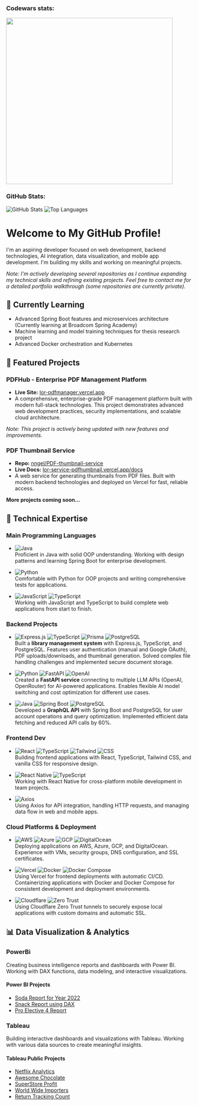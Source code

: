 ### Codewars stats:

<a href="https://www.codewars.com/users/nngel" target="_blank"> <img src="https://www.codewars.com/users/nngel/badges/small" width="450"> </a>

### GitHub Stats:

![GitHub Stats](https://github-readme-stats.vercel.app/api?username=nngel&show_icons=true&theme=radical&count_private=true)
![Top Languages](https://github-readme-stats.vercel.app/api/top-langs/?username=nngel&layout=compact&theme=radical)

# Welcome to My GitHub Profile!

I'm an aspiring developer focused on web development, backend technologies, AI integration, data visualization, and mobile app development. I'm building my skills and working on meaningful projects.

*Note: I'm actively developing several repositories as I continue expanding my technical skills and refining existing projects. Feel free to contact me for a detailed portfolio walkthrough (some repositories are currently private).*

## 🌱 Currently Learning
- Advanced Spring Boot features and microservices architecture (Currently learning at Broadcom Spring Academy)
- Machine learning and model training techniques for thesis research project
- Advanced Docker orchestration and Kubernetes

## 🚀 Featured Projects

### PDFHub - Enterprise PDF Management Platform
- **Live Site:** [lor-pdfmanager.vercel.app](https://lor-pdfmanager.vercel.app/)
- A comprehensive, enterprise-grade PDF management platform built with modern full-stack technologies. This project demonstrates advanced web development practices, security implementations, and scalable cloud architecture.

*Note: This project is actively being updated with new features and improvements.*

### PDF Thumbnail Service
- **Repo:** [nngel/PDF-thumbnail-service](https://github.com/nngel/PDF-thumbnail-service)
- **Live Docs:** [lor-service-pdfhumbnail.vercel.app/docs](https://lor-service-pdfhumbnail.vercel.app/docs)
- A web service for generating thumbnails from PDF files. Built with modern backend technologies and deployed on Vercel for fast, reliable access.

**More projects coming soon...**

## 🔧 Technical Expertise

### Main Programming Languages
- ![Java](https://img.shields.io/badge/☕%20Java-ED8B00?style=flat-square&logoColor=white) <br/>Proficient in Java with solid OOP understanding. Working with design patterns and learning Spring Boot for enterprise development.

- ![Python](https://img.shields.io/badge/-Python-3776AB?style=flat-square&logo=python&logoColor=white) <br/>Comfortable with Python for OOP projects and writing comprehensive tests for applications.

- ![JavaScript](https://img.shields.io/badge/-JavaScript-F7DF1E?style=flat-square&logo=javascript&logoColor=black) ![TypeScript](https://img.shields.io/badge/-TypeScript-3178C6?style=flat-square&logo=typescript&logoColor=white) <br/>Working with JavaScript and TypeScript to build complete web applications from start to finish.

### Backend Projects

- ![Express.js](https://img.shields.io/badge/-Express-000000?style=flat-square&logo=express&logoColor=white) ![TypeScript](https://img.shields.io/badge/-TypeScript-3178C6?style=flat-square&logo=typescript&logoColor=white) ![Prisma](https://img.shields.io/badge/-Prisma-2D3748?style=flat-square&logo=prisma&logoColor=white) ![PostgreSQL](https://img.shields.io/badge/-PostgreSQL-4169E1?style=flat-square&logo=postgresql&logoColor=white) <br/>Built a **library management system** with Express.js, TypeScript, and PostgreSQL. Features user authentication (manual and Google OAuth), PDF uploads/downloads, and thumbnail generation. Solved complex file handling challenges and implemented secure document storage.

- ![Python](https://img.shields.io/badge/-Python-3776AB?style=flat-square&logo=python&logoColor=white) ![FastAPI](https://img.shields.io/badge/-FastAPI-009688?style=flat-square&logo=fastapi&logoColor=white) ![OpenAI](https://img.shields.io/badge/-OpenAI-412991?style=flat-square&logo=openai&logoColor=white) <br/>Created a **FastAPI service** connecting to multiple LLM APIs (OpenAI, OpenRouter) for AI-powered applications. Enables flexible AI model switching and cost optimization for different use cases.

- ![Java](https://img.shields.io/badge/☕%20Java-ED8B00?style=flat-square&logoColor=white) ![Spring Boot](https://img.shields.io/badge/-Spring%20Boot-6DB33F?style=flat-square&logo=springboot&logoColor=white) ![PostgreSQL](https://img.shields.io/badge/-PostgreSQL-4169E1?style=flat-square&logo=postgresql&logoColor=white) <br/>Developed a **GraphQL API** with Spring Boot and PostgreSQL for user account operations and query optimization. Implemented efficient data fetching and reduced API calls by 60%.

### Frontend Dev
- ![React](https://img.shields.io/badge/-React-61DAFB?style=flat-square&logo=react&logoColor=black) ![TypeScript](https://img.shields.io/badge/-TypeScript-3178C6?style=flat-square&logo=typescript&logoColor=white) ![Tailwind](https://img.shields.io/badge/-Tailwind-06B6D4?style=flat-square&logo=tailwindcss&logoColor=white) ![CSS](https://img.shields.io/badge/-CSS-1572B6?style=flat-square&logo=css3&logoColor=white) <br/>Building frontend applications with React, TypeScript, Tailwind CSS, and vanilla CSS for responsive design.

- ![React Native](https://img.shields.io/badge/-React%20Native-61DAFB?style=flat-square&logo=react&logoColor=black) ![TypeScript](https://img.shields.io/badge/-TypeScript-3178C6?style=flat-square&logo=typescript&logoColor=white) <br/>Working with React Native for cross-platform mobile development in team projects.

- ![Axios](https://img.shields.io/badge/-Axios-5A29E4?style=flat-square&logo=axios&logoColor=white) <br/>Using Axios for API integration, handling HTTP requests, and managing data flow in web and mobile apps.

### Cloud Platforms & Deployment
- ![AWS](https://img.shields.io/badge/-AWS-232F3E?style=flat-square&logo=amazonaws&logoColor=white) ![Azure](https://img.shields.io/badge/-Azure-0078D4?style=flat-square&logo=microsoftazure&logoColor=white) ![GCP](https://img.shields.io/badge/-GCP-4285F4?style=flat-square&logo=googlecloud&logoColor=white) ![DigitalOcean](https://img.shields.io/badge/-DigitalOcean-0080FF?style=flat-square&logo=digitalocean&logoColor=white) <br/>Deploying applications on AWS, Azure, GCP, and DigitalOcean. Experience with VMs, security groups, DNS configuration, and SSL certificates.

- ![Vercel](https://img.shields.io/badge/-Vercel-000000?style=flat-square&logo=vercel&logoColor=white) ![Docker](https://img.shields.io/badge/-Docker-2496ED?style=flat-square&logo=docker&logoColor=white) ![Docker Compose](https://img.shields.io/badge/-Docker%20Compose-2496ED?style=flat-square&logo=docker&logoColor=white) <br/>Using Vercel for frontend deployments with automatic CI/CD. Containerizing applications with Docker and Docker Compose for consistent development and deployment environments.

- ![Cloudflare](https://img.shields.io/badge/-Cloudflare-F38020?style=flat-square&logo=cloudflare&logoColor=white) ![Zero Trust](https://img.shields.io/badge/-Zero%20Trust-F38020?style=flat-square&logo=cloudflare&logoColor=white) <br/>Using Cloudflare Zero Trust tunnels to securely expose local applications with custom domains and automatic SSL.

## 📊 Data Visualization & Analytics

### PowerBi
Creating business intelligence reports and dashboards with Power BI. Working with DAX functions, data modeling, and interactive visualizations.

#### Power BI Projects
* [Soda Report for Year 2022](https://app.powerbi.com/view?r=eyJrIjoiYmM3N2M4NjQtYmRmYi00MDY1LTkzODMtOGY0ZDAyOWU0ZDRkIiwidCI6ImRmMzU3OGUzLWVmYmItNGMwYS05MTkxLTg4OWM5ZGU0MjY2YyIsImMiOjEwfQ%3D%3D)
* [Snack Report using DAX](https://app.powerbi.com/view?r=eyJrIjoiNWJmMTIzODgtNGE5MS00Y2RjLWJhMjctYzAyZjJhZDZlYmVlIiwidCI6ImRmMzU3OGUzLWVmYmItNGMwYS05MTkxLTg4OWM5ZGU0MjY2YyIsImMiOjEwfQ%3D%3D)
* [Pro Elective 4 Report](https://app.powerbi.com/view?r=eyJrIjoiMmJmY2VmOTQtM2Q2OS00NTZiLTljM2UtYTE4OWRkOTlhMzhkIiwidCI6ImRmMzU3OGUzLWVmYmItNGMwYS05MTkxLTg4OWM5ZGU0MjY2YyIsImMiOjEwfQ%3D%3D)

### Tableau

Building interactive dashboards and visualizations with Tableau. Working with various data sources to create meaningful insights.

#### Tableau Public Projects

* [Netflix Analytics](https://public.tableau.com/views/NetflixAnalytics_17475810720070/Dashboard1?:language=en-US&:sid=&:redirect=auth&:display_count=n&:origin=viz_share_link)
* [Awesome Chocolate](https://public.tableau.com/views/AwesomeChocolate_17433902560790/AwesomeChocolateDashboard?:language=en-US&:sid=&:redirect=auth&:display_count=n&:origin=viz_share_link)
* [SuperStore Profit](https://public.tableau.com/views/SuperStoreProfit_17439957829060/MyDashboard?:language=en-US&:sid=&:redirect=auth&:display_count=n&:origin=viz_share_link)
* [World Wide Importers](https://public.tableau.com/views/WorldWideImporters-LoricaEdwardAngel/WorldWideImporters-LoricaEdwardAngel?:language=en-US&:sid=&:redirect=auth&:display_count=n&:origin=viz_share_link)
* [Return Tracking Count](https://public.tableau.com/views/ReturnTrackingCount_17458113187110/Dashboard1?:language=en-US&:sid=&:redirect=auth&:display_count=n&:origin=viz_share_link)

<!--

<img src="" alt="" height="48"/>


**nngel/nngel** is a ✨ _special_ ✨ repository because its `README.md` (this file) appears on your GitHub profile.

Here are some ideas to get you started:

- 🔭 I'm currently working on ...
- 🌱 I'm currently learning ...
- 👯 I'm looking to collaborate on ...
- 🤔 I'm looking for help with ...
- 💬 Ask me about ...
- 📫 How to reach me: ...
- 😄 Pronouns: ...
- ⚡ Fun fact: ...
-->


